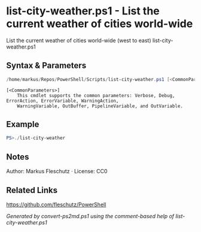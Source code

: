 # list-city-weather.ps1 - List the current weather of cities world-wide

List the current weather of cities world-wide (west to east)
list-city-weather.ps1

## Syntax & Parameters
```powershell
/home/markus/Repos/PowerShell/Scripts/list-city-weather.ps1 [<CommonParameters>]
```

```
[<CommonParameters>]
    This cmdlet supports the common parameters: Verbose, Debug, ErrorAction, ErrorVariable, WarningAction, 
    WarningVariable, OutBuffer, PipelineVariable, and OutVariable.
```

## Example
```powershell
PS>./list-city-weather
```


## Notes
Author: Markus Fleschutz · License: CC0

## Related Links
https://github.com/fleschutz/PowerShell

*Generated by convert-ps2md.ps1 using the comment-based help of list-city-weather.ps1*
